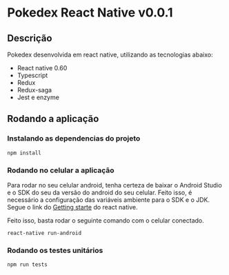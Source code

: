# Pokedex React Native v0.0.1

## Descrição

Pokedex desenvolvida em react native, utilizando as tecnologias abaixo:
- React native 0.60
- Typescript
- Redux
- Redux-saga
- Jest e enzyme

## Rodando a aplicação

### Instalando as dependencias do projeto

```npm install```

### Rodando no celular a aplicação

Para rodar no seu celular android, tenha certeza de baixar o Android Studio e o SDK do seu da versão do android do seu celular. Feito isso, é necessário a configuração das variáveis ambiente para o SDK e o JDK. Segue o link do [Getting starte](https://facebook.github.io/react-native/docs/getting-started) do react native.

Feito isso, basta rodar o seguinte comando com o celular conectado.

```react-native run-android```

### Rodando os testes unitários

```npm run tests```
